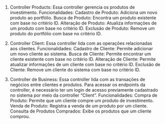 1. Controller Products:
  Essa controller gerencia os produtos de investimento.
Funcionalidades:
  Cadastro de Produto: Adiciona um novo produto ao portfólio.
  Busca de Produto: Encontra um produto existente com base no critério ID.
  Alteração de Produto: Atualiza informações de um produto com base no critério ID.
  Exclusão de Produto: Remove um produto do portfólio com base no critério ID.

2. Controller Client:
  Essa controller lida com as operações relacionadas aos clientes.
Funcionalidades:
  Cadastro de Cliente: Permite adicionar um novo cliente ao sistema.
  Busca de Cliente: Permite encontrar um cliente existente  com base no critério ID.
  Alteração de Cliente: Permite atualizar informações de um cliente com base no critério ID.
  Exclusão de Cliente: Remove um cliente do sistema com base no critério ID.

3. Controller de Business:
  Essa controller lida com as transações de negócios entre clientes e produtos.
  Para acessar os endpoints da controller, é necessário ter um login de acesso previamente cadastrado no sistema por meio da controller “Client”.
Funcionalidades:
  Compra de Produto: Permite que um cliente compre um produto de investimento.
  Venda de Produto: Registra a venda de um produto por um cliente.
  Consulta de Produtos Comprados: Exibe os produtos que um cliente comprou.
